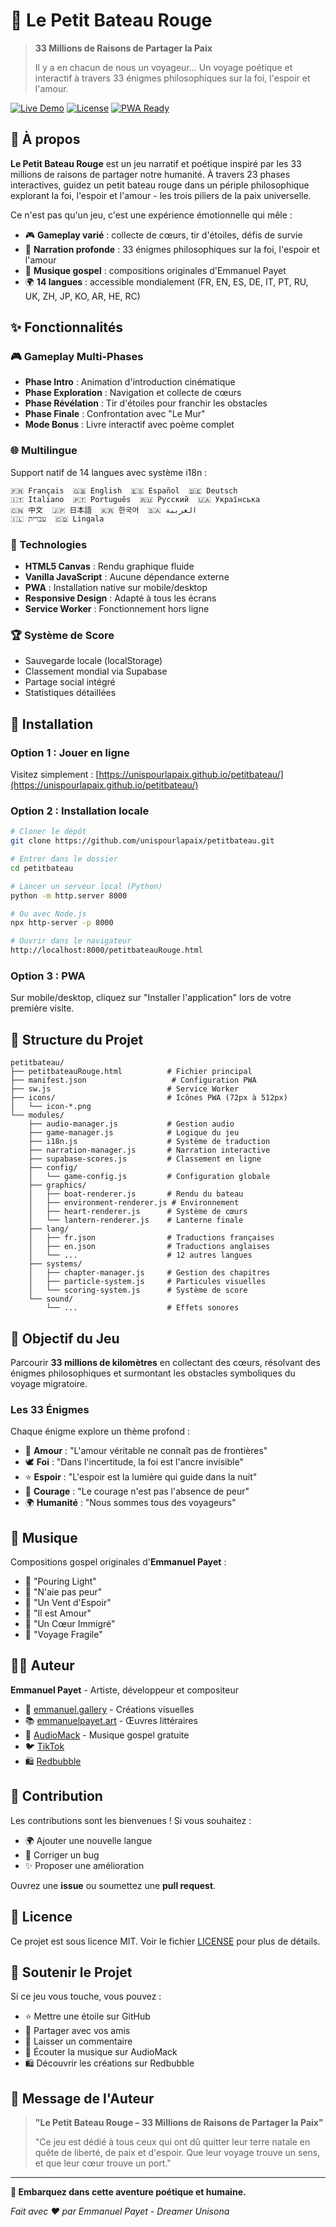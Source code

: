 # 🚣 Le Petit Bateau Rouge

> **33 Millions de Raisons de Partager la Paix**
> 
> Il y a en chacun de nous un voyageur... Un voyage poétique et interactif à travers 33 énigmes philosophiques sur la foi, l'espoir et l'amour.

[![Live Demo](https://img.shields.io/badge/demo-live-brightgreen)](https://unispourlapaix.github.io/petitbateau/)
[![License](https://img.shields.io/badge/license-MIT-blue.svg)](LICENSE)
[![PWA Ready](https://img.shields.io/badge/PWA-ready-orange.svg)](manifest.json)

## 🌊 À propos

**Le Petit Bateau Rouge** est un jeu narratif et poétique inspiré par les 33 millions de raisons de partager notre humanité. À travers 23 phases interactives, guidez un petit bateau rouge dans un périple philosophique explorant la foi, l'espoir et l'amour - les trois piliers de la paix universelle.

Ce n'est pas qu'un jeu, c'est une expérience émotionnelle qui mêle :
- 🎮 **Gameplay varié** : collecte de cœurs, tir d'étoiles, défis de survie
- 📖 **Narration profonde** : 33 énigmes philosophiques sur la foi, l'espoir et l'amour
- 🎵 **Musique gospel** : compositions originales d'Emmanuel Payet
- 🌍 **14 langues** : accessible mondialement (FR, EN, ES, DE, IT, PT, RU, UK, ZH, JP, KO, AR, HE, RC)

## ✨ Fonctionnalités

### 🎮 Gameplay Multi-Phases
- **Phase Intro** : Animation d'introduction cinématique
- **Phase Exploration** : Navigation et collecte de cœurs
- **Phase Révélation** : Tir d'étoiles pour franchir les obstacles
- **Phase Finale** : Confrontation avec "Le Mur"
- **Mode Bonus** : Livre interactif avec poème complet

### 🌐 Multilingue
Support natif de 14 langues avec système i18n :
```
🇫🇷 Français  🇬🇧 English  🇪🇸 Español  🇩🇪 Deutsch
🇮🇹 Italiano  🇵🇹 Português  🇷🇺 Русский  🇺🇦 Українська
🇨🇳 中文  🇯🇵 日本語  🇰🇷 한국어  🇸🇦 العربية
🇮🇱 עברית  🇨🇩 Lingala
```

### 🎨 Technologies
- **HTML5 Canvas** : Rendu graphique fluide
- **Vanilla JavaScript** : Aucune dépendance externe
- **PWA** : Installation native sur mobile/desktop
- **Responsive Design** : Adapté à tous les écrans
- **Service Worker** : Fonctionnement hors ligne

### 🏆 Système de Score
- Sauvegarde locale (localStorage)
- Classement mondial via Supabase
- Partage social intégré
- Statistiques détaillées

## 🚀 Installation

### Option 1 : Jouer en ligne
Visitez simplement : [https://unispourlapaix.github.io/petitbateau/](https://unispourlapaix.github.io/petitbateau/)

### Option 2 : Installation locale

```bash
# Cloner le dépôt
git clone https://github.com/unispourlapaix/petitbateau.git

# Entrer dans le dossier
cd petitbateau

# Lancer un serveur local (Python)
python -m http.server 8000

# Ou avec Node.js
npx http-server -p 8000

# Ouvrir dans le navigateur
http://localhost:8000/petitbateauRouge.html
```

### Option 3 : PWA
Sur mobile/desktop, cliquez sur "Installer l'application" lors de votre première visite.

## 📂 Structure du Projet

```
petitbateau/
├── petitbateauRouge.html          # Fichier principal
├── manifest.json                   # Configuration PWA
├── sw.js                          # Service Worker
├── icons/                         # Icônes PWA (72px à 512px)
│   └── icon-*.png
└── modules/
    ├── audio-manager.js           # Gestion audio
    ├── game-manager.js            # Logique du jeu
    ├── i18n.js                    # Système de traduction
    ├── narration-manager.js       # Narration interactive
    ├── supabase-scores.js         # Classement en ligne
    ├── config/
    │   └── game-config.js         # Configuration globale
    ├── graphics/
    │   ├── boat-renderer.js       # Rendu du bateau
    │   ├── environment-renderer.js # Environnement
    │   ├── heart-renderer.js      # Système de cœurs
    │   └── lantern-renderer.js    # Lanterne finale
    ├── lang/
    │   ├── fr.json                # Traductions françaises
    │   ├── en.json                # Traductions anglaises
    │   └── ...                    # 12 autres langues
    ├── systems/
    │   ├── chapter-manager.js     # Gestion des chapitres
    │   ├── particle-system.js     # Particules visuelles
    │   └── scoring-system.js      # Système de score
    └── sound/
        └── ...                    # Effets sonores
```

## 🎯 Objectif du Jeu

Parcourir **33 millions de kilomètres** en collectant des cœurs, résolvant des énigmes philosophiques et surmontant les obstacles symboliques du voyage migratoire.

### Les 33 Énigmes

Chaque énigme explore un thème profond :
- 💖 **Amour** : "L'amour véritable ne connaît pas de frontières"
- 🕊️ **Foi** : "Dans l'incertitude, la foi est l'ancre invisible"
- ⭐ **Espoir** : "L'espoir est la lumière qui guide dans la nuit"
- 🌊 **Courage** : "Le courage n'est pas l'absence de peur"
- 🌍 **Humanité** : "Nous sommes tous des voyageurs"

## 🎵 Musique

Compositions gospel originales d'**Emmanuel Payet** :
- 🎼 "Pouring Light"
- 🎼 "N'aie pas peur"
- 🎼 "Un Vent d'Espoir"
- 🎼 "Il est Amour"
- 🎼 "Un Cœur Immigré"
- 🎼 "Voyage Fragile"

## 👨‍🎨 Auteur

**Emmanuel Payet** - Artiste, développeur et compositeur

- 🎨 [emmanuel.gallery](https://emmanuel.gallery) - Créations visuelles
- 📚 [emmanuelpayet.art](https://emmanuelpayet.art) - Œuvres littéraires
- 🎵 [AudioMack](https://audiomack.com/emmanuelpayet888) - Musique gospel gratuite
- 🐦 [TikTok](https://www.tiktok.com/@emmanuelpayet888)
- 🛍️ [Redbubble](https://www.redbubble.com/fr/people/DreamerUnisona/shop)

## 🤝 Contribution

Les contributions sont les bienvenues ! Si vous souhaitez :
- 🌍 Ajouter une nouvelle langue
- 🐛 Corriger un bug
- ✨ Proposer une amélioration

Ouvrez une **issue** ou soumettez une **pull request**.

## 📜 Licence

Ce projet est sous licence MIT. Voir le fichier [LICENSE](LICENSE) pour plus de détails.

## 💝 Soutenir le Projet

Si ce jeu vous touche, vous pouvez :
- ⭐ Mettre une étoile sur GitHub
- 🔄 Partager avec vos amis
- 💬 Laisser un commentaire
- 🎵 Écouter la musique sur AudioMack
- 🛍️ Découvrir les créations sur Redbubble

## 🌟 Message de l'Auteur

> **"Le Petit Bateau Rouge – 33 Millions de Raisons de Partager la Paix"**
>
> "Ce jeu est dédié à tous ceux qui ont dû quitter leur terre natale en quête de liberté, de paix et d'espoir. Que leur voyage trouve un sens, et que leur cœur trouve un port."

---

**🚣 Embarquez dans cette aventure poétique et humaine.**

*Fait avec ❤️ par Emmanuel Payet - Dreamer Unisona*

